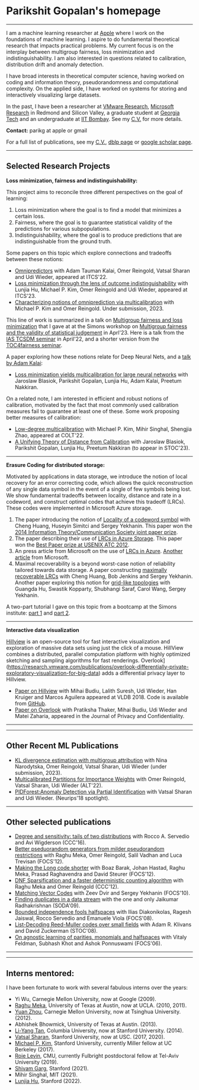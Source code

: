 # Parikshit Gopalan's homepage
---


I am a machine learning researcher at [Apple](https://machinelearning.apple.com/) where I work on the foundations of machine learning. I aspire to do fundamental theoretical research that impacts practical problems. My current focus is on the interplay between multigroup fairness, loss minimization and indistinguishability. I am also interested in questions related to calibration, distribution drift and anomaly detection. 

I have broad interests in theoretical computer science, having worked on coding and information theory, pseudorandomness and computational complexity. On the applied side, I have worked on systems for storing and interactively visualizing large datasets. 

In the past, I have been a researcher at [VMware Research](https://research.vmware.com/), [Microsoft Research](https://www.microsoft.com/en-us/research/) in Redmond and Silicon Valley, a graduate student at [Georgia Tech](https://aco.gatech.edu/) and an undergraduate at [IIT Bombay](https://www.cse.iitb.ac.in/). See my [C.V.](http://parikg.github.io/cv.pdf) for more details.

**Contact:** parikg at apple or gmail

For a full list of publications, see my [C.V.](http://parikg.github.io/cv.pdf), [dblp page](https://dblp.org/pid/16/1585.html) or [google scholar page](https://scholar.google.com/citations?user=fb2-dasAAAAJ&hl=en&oi=ao).

--- 

## Selected Research Projects


**Loss minimization, fairness and indistinguishability:**

This project aims to reconcile three different perspectives on the goal of learning:
1. Loss minimization where the goal is to find a model that minimizes a certain loss.
2. Fairness, where the goal is to guarantee statistical validity of the predictions for various subpopulations.
3. Indistinguishability, where the goal is to produce predictions that are indistinguishable from the ground truth. 

Some papers on this topic which explore connections and tradeoffs between these notions:
- [Omnipredictors](https://arxiv.org/abs/2109.05389) with Adam Tauman Kalai, Omer Reingold, Vatsal Sharan and Udi Wieder, appeared at ITCS'22.
- [Loss minimization through the lens of outcome indistinguishability](https://arxiv.org/abs/2210.08649) with Lunjia Hu, Michael P. Kim, Omer Reingold and Udi Wieder, appeared at ITCS'23.
- [Characterizing notions of omniprediction via multicalibration](https://arxiv.org/abs/2302.06726) with Michael P. Kim and Omer Reingold. Under submission, 2023.

This line of work is summarized in a talk  on [Multigroup fairness and loss minimization](https://www.youtube.com/live/9CnttO0rd0c?feature=share) that I gave at at the Simons workshop on [Multigroup fairness and the validity of statistical judgement](https://simons.berkeley.edu/workshops/multigroup-fairness-validity-statistical-judgment) in Aprl'23. Here is a talk from the [IAS TCSDM seminar](https://youtu.be/fUO7Mdew8Fk) in April'22, and a shorter version from the [TOC4fairness seminar](https://youtu.be/fwwNfdLCsNs). 


A paper exploring how these notions relate for Deep Neural Nets, and a [talk by Adam Kalai](https://www.youtube.com/live/WJfIOfAZu9g?feature=share):
- [Loss minimization yields multicalibration for large neural networks](https://arxiv.org/abs/2304.09424) with Jaroslaw Blasiok, Parikshit Gopalan, Lunjia Hu, Adam Kalai, Preetum Nakkiran.

On a related note, I am interested in efficient and robust notions of calibration, motivated by the fact that most commonly used calibration measures fail to guarantee at least one of these. Some work proposing better measures of calibration:
- [Low-degree multicalibration](https://arxiv.org/abs/2203.01255) with Michael P. Kim, Mihir Singhal, Shengjia Zhao, appeared at COLT'22. 
- [A Unifying Theory of Distance from Calibration](https://arxiv.org/abs/2211.16886) with Jaroslaw Blasiok, Parikshit Gopalan, Lunjia Hu, Preetum Nakkiran (to appear in STOC'23).



---

**Erasure Coding for distributed storage:**

Motivated by applications in data storage, we introduce the notion of local recovery for an error correcting code, which allows the quick reconstruction of any single data symbol in the event of a single of few symbols being lost. We show fundamental tradeoffs between locality, distance and rate in a codeword, and construct optimal codes that achieve this tradeoff (LRCs). These codes were implemented in Microsoft Azure storage. 
1. The paper introducing the notion of [Locality of a codeword symbol](https://arxiv.org/abs/1106.3625) with Cheng Huang, Huseyin Simitci and Sergey Yekhanin. This paper won the [2014 Information Theory/Communication Society joint paper prize](https://www.itsoc.org/honors/comsoc-information-theory-joint-paper-award).
2. The paper describing their use of [LRCs in Azure Storage](https://www.usenix.org/system/files/conference/atc12/atc12-final181_0.pdf). This paper won the [Best Paper prize at USENIX ATC 2012](https://www.usenix.org/conference/atc12/technical-sessions).
3. An press article from Microsoft on the use of [LRCs in Azure](https://www.microsoft.com/en-us/research/blog/better-way-store-data/). [Another article](https://www.microsoft.com/en-us/research/blog/the-code-that-no-one-in-the-cloud-can-live-without/) from Microsoft.
4. Maximal recoverability is a beyond worst-case notion of reliability tailored towards data storage. A paper constructing [maximally recoverable LRCs](https://arxiv.org/abs/1307.4150?context=cs) with Cheng Huang, Bob Jenkins and Sergey Yekhanin. Another paper exploring this notion for [grid-like topologies](https://arxiv.org/abs/1605.05412) with Guangda Hu, Swastik Kopparty, Shubhangi Saraf, Carol Wang, Sergey Yekhanin.

A two-part tutorial I gave on this topic from a bootcamp at the Simons institute: [part 1](https://youtu.be/-UvC5YxYprs) and [part 2](https://youtu.be/knsbJO7yf70).

---

**Interactive data visualization**

[Hillview](https://research.vmware.com/projects/hillview) is an open-source tool for fast interactive visualization and exploration of massive data sets using just the click of a mouse. HillView combines a distributed, parallel computation platform with highly optimized sketching and sampling algorithms for fast renderings. Overlook](https://research.vmware.com/publications/overlook-differentially-private-exploratory-visualization-for-big-data) adds a differential privacy layer to Hillview. 
- [Paper on Hillview](https://arxiv.org/abs/1907.04827) with Mihai Budiu, Lalith Suresh, Udi Wieder, Han Kruiger and Marcos Aguilera appeared at VLDB 2018.
Code is available from [GitHub](https://github.com/vmware/hillview). 
- [Paper on Overlook](https://arxiv.org/abs/2006.12018) with Pratiksha Thaker, Mihai Budiu, Udi Wieder and Matei Zaharia, appeared in the Journal of Privacy and Confidentiality. 

---
---


## Other Recent ML Publications

- [KL divergence estimation with multigroup attribution](https://arxiv.org/abs/2202.13576) with Nina Narodytska, Omer Reingold, Vatsal Sharan, Udi Wieder (under submission, 2023).
- [Multicalibrated Partitions for Importance Weights](https://arxiv.org/abs/2103.05853) with Omer Reingold, Vatsal Sharan, Udi Wieder (ALT'22).
- [PIDForest:Anomaly Detection via Partial Identification](https://arxiv.org/abs/1912.03582) with Vatsal Sharan and Udi Wieder. (Neurips'18 spotlight).

--- 

## Other selected publications

- [Degree and sensitivity: tails of two distributions](https://arxiv.org/abs/1604.07432) with Rocco A. Servedio and Avi Wigderson (CCC'16).
- [Better pseduorandom generators from milder pseudorandom restrictions](https://arxiv.org/abs/1210.0049) with Raghu Meka, Omer Reingold, Salil Vadhan
  and Luca Trevisan (FOCS'12). 
- [Making the Long code shorter](https://arxiv.org/abs/1111.0405v1) with Boaz Barak, Johan Hastad, Raghu Meka, Prasad Raghavendra and David Steurer (FOCS'12).
- [DNF Sparsification and a faster deterministic counting algorithm](https://arxiv.org/abs/1205.3534) with Raghu Meka and Omer Reingold (CCC'12).
- [Matching Vector Codes](https://oar.princeton.edu/bitstream/88435/pr1kv6j/1/MatchingVectorCodes.pdf) with Zeev Dvir and Sergey Yekhanin (FOCS'10).
- [Finding duplicates in a data stream](https://dl.acm.org/doi/10.5555/1496770.1496815) with the one and only Jaikumar Radhakrishnan (SODA'09).
- [Bounded independence fools halfspaces](https://arxiv.org/abs/0902.3757) with Ilias Diakonikolas, Ragesh Jaiswal, Rocco Servedio and Emanuele Viola (FOCS'08).
- [List-Decoding Reed-Muller codes over small fields](https://www.cs.utexas.edu/~klivans/rm.pdf) with Adam R. Klivans and David Zuckerman (STOC'08).
- [On agnostic learning of parities, monomials and halfspaces](https://cs.nyu.edu/~khot/papers/hs-parity-monomial_SIAM.pdf) with Vitaly Feldman, Subhash Khot and Ashok Ponnuswami (FOCS'06).  

---
---

## Interns mentored: 

I have been fortunate to work with several fabulous interns over the years:
- Yi Wu, Carnegie Mellon University, now at Google (2009).
- [Raghu Meka](https://hackmd.io/@raghum/index), University of Texas at Austin, now at UCLA. (2010, 2011).
- [Yuan Zhou](https://yuanz.web.illinois.edu/), Carnegie Mellon University, now at Tsinghua University. (2012).
- Abhishek Bhowmick, University of Texas at Austin. (2013).
- [Li-Yang Tan](http://theory.stanford.edu/~liyang/), Columbia University, now at Stanford University. (2014).
- [Vatsal Sharan](https://vatsalsharan.github.io/), Stanford University, now at USC. (2017, 2020).
- [Michael P. Kim](https://cs.stanford.edu/~mpkim/), Stanford University, currently Miller fellow at UC Berkeley (2017).
- [Roie Levin](https://roielevin.com/), CMU, currently Fulbright postdoctoral fellow at Tel-Aviv University (2019).
- [Shivam Garg](https://cs.stanford.edu/people/shivamg/), Stanford (2021).
- Mihir Singhal, MIT (2021).
- [Lunjia Hu](https://sites.google.com/stanford.edu/lunjia), Stanford (2022).
